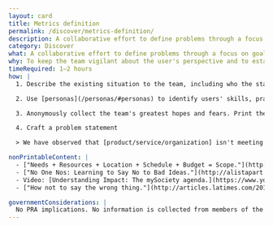 ```yaml
---
layout: card
title: Metrics definition
permalink: /discover/metrics-definition/
description: A collaborative effort to define problems through a focus on goals and the criteria by which a team will measure a solution's impact on those problems.
category: Discover
what: A collaborative effort to define problems through a focus on goals and the criteria by which a team will measure a solution's impact on those problems.
why: To keep the team vigilant about the user's perspective and to establish a user-centered framework for passively measuring over time. Research keeps us vigilant about building metrics that emphasize the user's perspective rather than metrics that make us appear good at our jobs.
timeRequired: 1–2 hours
how: |
  1. Describe the existing situation to the team, including who the stakeholders are and what their stake is.

  2. Use [personas](/personas/#personas) to identify users' skills, practices, and behaviors. Decide which you want to promote (and how you would measure that). Next, look at personas' pain points and consider how you would alleviate them (and how you would measure that).

  3. Anonymously collect the team's greatest hopes and fears. Print these out, group them by topic, and discuss. Think about how you can measure throughout the project whether it is aligning with your collective hopes or deviating toward your collective fears.

  4. Craft a problem statement

  > We have observed that [product/service/organization] isn't meeting [these goals/needs], which is causing [this  adverse effect]. How might we improve so that our team/organization is more successful based on [these measurable criteria]?

nonPrintableContent: |
  - ["Needs + Resources + Location + Schedule + Budget = Scope."](http://www.uxmatters.com/mt/archives/2009/12/needs-resources-location-schedule-budget-scope.php) Whitney Hess.
  - ["No One Nos: Learning to Say No to Bad Ideas."](http://alistapart.com/article/no-one-nos-learning-to-say-no-to-bad-ideas) Whitney Hess.
  - Video: [Understanding Impact: The mySociety agenda.](https://www.youtube.com/watch?v=oAU0c7ocZKs) Dr. Rebecca Rumbul.
  - ["How not to say the wrong thing."](http://articles.latimes.com/2013/apr/07/opinion/la-oe-0407-silk-ring-theory-20130407) Susan Silk and Barry Goldman.

governmentConsiderations: |
  No PRA implications. No information is collected from members of the public.
---
```

